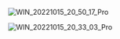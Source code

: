 ![WIN_20221015_20_50_17_Pro](https://user-images.githubusercontent.com/79073407/197336399-6eef805f-f6d8-4c6c-8b58-3c4558cfd1a1.jpg)

![WIN_20221015_20_33_03_Pro](https://user-images.githubusercontent.com/79073407/197336400-07f27aab-9c2b-4848-9b40-b26997b6f836.jpg)
